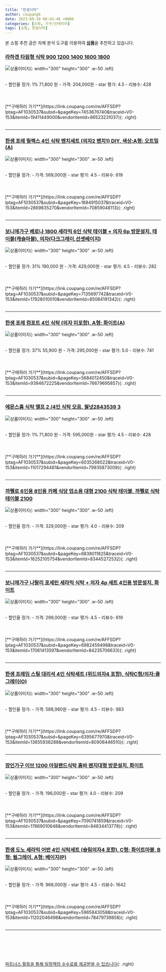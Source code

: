 ```yaml
---
title: "한샘식탁"
author: coupang6
date: 2023-09-10 08:43:48 +0800
categories: [쇼핑, 가구/인테리어]
tags: [쇼핑, 한샘식탁]
---
```


본 쇼핑 추천 글은 자체 분석 도구를 이용하여 [**상품**](https://link.coupang.com/a/bao1ui)을 추천하고 있습니다.

### [라하겐 타원형 식탁 900 1200 1400 1600 1800](https://link.coupang.com/re/AFFSDP?lptag=AF1030537&subid=&pageKey=7453676740&traceid=V0-153&itemId=19411449000&vendorItemId=86523231037)

![상품이미지](https://thumbnail6.coupangcdn.com/thumbnails/remote/230x230ex/image/vendor_inventory/e7d7/9d1c1f84156adfc3dfef6f82cf0d1677611a029f873d0f3a4a243f82348c.jpg){: width="300" height="300" .w-50 .left}


<br>
- 할인율 정가: 1%  71,800   원
- 가격: 204,000원
- star 평가: 4.5
- 리뷰수: 428
<br>
<br>
<br>
<br>
[**구매하러 가기**](https://link.coupang.com/re/AFFSDP?lptag=AF1030537&subid=&pageKey=7453676740&traceid=V0-153&itemId=19411449000&vendorItemId=86523231037){: .right}
<br>
<br>

---

### [한샘 포레 릴렉스 4인 식탁 벤치세트 (의자2 벤치1) DIY, 색상:A형: 오트밀(A)](https://link.coupang.com/re/AFFSDP?lptag=AF1030537&subid=&pageKey=1684915037&traceid=V0-153&itemId=2869835270&vendorItemId=70859048113)

![상품이미지](https://thumbnail7.coupangcdn.com/thumbnails/remote/230x230ex/image/vendor_inventory/db8e/1c09d65fc816b4e64a2570339b0b560319655ec4b946a297528e8751edab.jpg){: width="300" height="300" .w-50 .left}


<br>
- 할인율 정가: 
- 가격: 569,000원
- star 평가: 4.5
- 리뷰수: 619
<br>
<br>
<br>
<br>
[**구매하러 가기**](https://link.coupang.com/re/AFFSDP?lptag=AF1030537&subid=&pageKey=1684915037&traceid=V0-153&itemId=2869835270&vendorItemId=70859048113){: .right}
<br>
<br>

---

### [보니애가구 베로나 1800 세라믹 6인 식탁 테이블 + 의자 6p 방문설치, 테이블(캐슬마블), 의자(다크그레이,선셋베이지)](https://link.coupang.com/re/AFFSDP?lptag=AF1030537&subid=&pageKey=7135697742&traceid=V0-153&itemId=17928010010&vendorItemId=85084191342)

![상품이미지](https://thumbnail10.coupangcdn.com/thumbnails/remote/230x230ex/image/retail/images/2972576964851060-8a387464-fd54-44ca-98a3-995463f7f925.jpg){: width="300" height="300" .w-50 .left}


<br>
- 할인율 정가: 31%  190,000   원
- 가격: 429,000원
- star 평가: 4.5
- 리뷰수: 282
<br>
<br>
<br>
<br>
[**구매하러 가기**](https://link.coupang.com/re/AFFSDP?lptag=AF1030537&subid=&pageKey=7135697742&traceid=V0-153&itemId=17928010010&vendorItemId=85084191342){: .right}
<br>
<br>

---

### [한샘 포레 컴포트 4인 식탁 (의자 미포함), A형: 화이트(A)](https://link.coupang.com/re/AFFSDP?lptag=AF1030537&subid=&pageKey=5684012450&traceid=V0-153&itemId=9394672225&vendorItemId=76679695857)

![상품이미지](https://thumbnail8.coupangcdn.com/thumbnails/remote/230x230ex/image/vendor_inventory/68ad/ce916a7eccb1e986457217766119998fb071262bea8bcc8b16ef6421d78c.jpg){: width="300" height="300" .w-50 .left}


<br>
- 할인율 정가: 37%  55,900   원
- 가격: 295,000원
- star 평가: 5.0
- 리뷰수: 741
<br>
<br>
<br>
<br>
[**구매하러 가기**](https://link.coupang.com/re/AFFSDP?lptag=AF1030537&subid=&pageKey=5684012450&traceid=V0-153&itemId=9394672225&vendorItemId=76679695857){: .right}
<br>
<br>

---

### [에몬스홈 식탁 엘프 2 /4인 식탁 모음, 월넛2843539 3](https://link.coupang.com/re/AFFSDP?lptag=AF1030537&subid=&pageKey=6035268022&traceid=V0-153&itemId=11017294481&vendorItemId=79935873009)

![상품이미지](https://thumbnail8.coupangcdn.com/thumbnails/remote/230x230ex/image/vendor_inventory/325f/1bc8e263df51574ae89399644e2f9d029b942b55ce661e21bc090aac3ad3.jpg){: width="300" height="300" .w-50 .left}


<br>
- 할인율 정가: 1%  71,800   원
- 가격: 595,000원
- star 평가: 4.5
- 리뷰수: 428
<br>
<br>
<br>
<br>
[**구매하러 가기**](https://link.coupang.com/re/AFFSDP?lptag=AF1030537&subid=&pageKey=6035268022&traceid=V0-153&itemId=11017294481&vendorItemId=79935873009){: .right}
<br>
<br>

---

### [까펠로 6인용 8인용 카페 식당 업소용 대형 2100 식탁 테이블, 까펠로 식탁테이블 2100](https://link.coupang.com/re/AFFSDP?lptag=AF1030537&subid=&pageKey=6838011825&traceid=V0-153&itemId=16252105754&vendorItemId=83445272532)

![상품이미지](https://thumbnail9.coupangcdn.com/thumbnails/remote/230x230ex/image/vendor_inventory/0e61/9173c2297e32ab1dd2751396054c57cea989bb4837ab114bcb9a4985551c.jpg){: width="300" height="300" .w-50 .left}


<br>
- 할인율 정가: 
- 가격: 329,000원
- star 평가: 4.0
- 리뷰수: 209
<br>
<br>
<br>
<br>
[**구매하러 가기**](https://link.coupang.com/re/AFFSDP?lptag=AF1030537&subid=&pageKey=6838011825&traceid=V0-153&itemId=16252105754&vendorItemId=83445272532){: .right}
<br>
<br>

---

### [보니애가구 나탈리 포세린 세라믹 식탁 + 의자 4p 세트 4인용 방문설치, 화이트](https://link.coupang.com/re/AFFSDP?lptag=AF1030537&subid=&pageKey=6982459498&traceid=V0-153&itemId=17061413597&vendorItemId=84235706633)

![상품이미지](https://thumbnail9.coupangcdn.com/thumbnails/remote/230x230ex/image/retail/images/2366878008168620-2b795e7e-9954-4e25-a5fa-de7983658244.jpg){: width="300" height="300" .w-50 .left}


<br>
- 할인율 정가: 
- 가격: 299,000원
- star 평가: 4.5
- 리뷰수: 619
<br>
<br>
<br>
<br>
[**구매하러 가기**](https://link.coupang.com/re/AFFSDP?lptag=AF1030537&subid=&pageKey=6982459498&traceid=V0-153&itemId=17061413597&vendorItemId=84235706633){: .right}
<br>
<br>

---

### [한샘 프레임 스틸 대리석 4인 식탁세트 (위드의자4 포함), 식탁C형/의자:쿨그레이(O)](https://link.coupang.com/re/AFFSDP?lptag=AF1030537&subid=&pageKey=6395677970&traceid=V0-153&itemId=13655938288&vendorItemId=80908446510)

![상품이미지](https://thumbnail9.coupangcdn.com/thumbnails/remote/230x230ex/image/vendor_inventory/a9b0/d1f582ce2a2292f81c632e93a15632b55b0af92d850b1331320c38794b76.jpg){: width="300" height="300" .w-50 .left}


<br>
- 할인율 정가: 
- 가격: 588,980원
- star 평가: 4.5
- 리뷰수: 983
<br>
<br>
<br>
<br>
[**구매하러 가기**](https://link.coupang.com/re/AFFSDP?lptag=AF1030537&subid=&pageKey=6395677970&traceid=V0-153&itemId=13655938288&vendorItemId=80908446510){: .right}
<br>
<br>

---

### [장인가구 이브 1200 아일랜드식탁 홈바 렌지대형 방문설치, 화이트](https://link.coupang.com/re/AFFSDP?lptag=AF1030537&subid=&pageKey=7090741859&traceid=V0-153&itemId=17669010648&vendorItemId=84834413778)

![상품이미지](https://thumbnail6.coupangcdn.com/thumbnails/remote/230x230ex/image/retail/images/2415915583636665-947a194b-0a78-45eb-a47e-b8fbceae5db6.jpg){: width="300" height="300" .w-50 .left}


<br>
- 할인율 정가: 
- 가격: 196,000원
- star 평가: 4.0
- 리뷰수: 209
<br>
<br>
<br>
<br>
[**구매하러 가기**](https://link.coupang.com/re/AFFSDP?lptag=AF1030537&subid=&pageKey=7090741859&traceid=V0-153&itemId=17669010648&vendorItemId=84834413778){: .right}
<br>
<br>

---

### [한샘 도노 세라믹 어반 4인 식탁세트 (슬림의자4 포함), C형: 화이트마블, B형: 웜그레이, A형: 베이지(P)](https://link.coupang.com/re/AFFSDP?lptag=AF1030537&subid=&pageKey=5965843058&traceid=V0-153&itemId=11202046498&vendorItemId=78479739858)

![상품이미지](https://thumbnail7.coupangcdn.com/thumbnails/remote/230x230ex/image/vendor_inventory/17e3/dd9be1a6c979cf8511279179f87e0dec2cbc6b95efba9f3a2cd0763783c3.jpg){: width="300" height="300" .w-50 .left}


<br>
- 할인율 정가: 
- 가격: 968,000원
- star 평가: 4.5
- 리뷰수: 1642
<br>
<br>
<br>
<br>
[**구매하러 가기**](https://link.coupang.com/re/AFFSDP?lptag=AF1030537&subid=&pageKey=5965843058&traceid=V0-153&itemId=11202046498&vendorItemId=78479739858){: .right}
<br>
<br>

---
<br><br><br><br><br> [파트너스 활동을 통해 일정액의 수수료를 제공받을 수 있습니다](https://link.coupang.com/a/bao1ui){: .right}